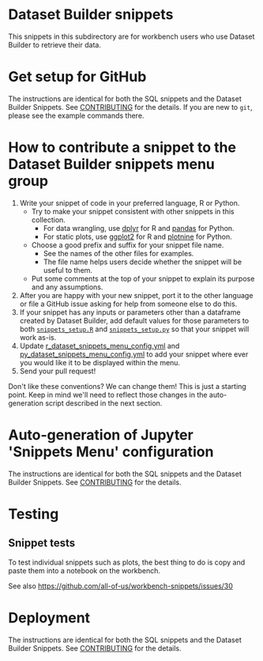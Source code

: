 # Dataset Builder snippets

This snippets in this subdirectory are for workbench users who use Dataset Builder to retrieve their data.

# Get setup for GitHub
The instructions are identical for both the SQL snippets and the Dataset Builder Snippets. See [CONTRIBUTING](../CONTRIBUTING.md#get-setup-for-github) for the details. If you are new to `git`, please see the example commands there. 

# How to contribute a snippet to the Dataset Builder snippets menu group

1. Write your snippet of code in your preferred language, R or Python.
    * Try to make your snippet consistent with other snippets in this collection.
        * For data wrangling, use [dplyr](https://dplyr.tidyverse.org/) for R and [pandas](https://pandas.pydata.org/) for Python.
        * For static plots, use [ggplot2](https://ggplot2.tidyverse.org/) for R and [plotnine](https://plotnine.readthedocs.io/en/stable/) for Python.
    * Choose a good prefix and suffix for your snippet file name.
        * See the names of the other files for examples.
        * The file name helps users decide whether the snippet will be useful to them.
    * Put some comments at the top of your snippet to explain its purpose and any assumptions.
1. After you are happy with your new snippet, port it to the other language or file a GitHub issue asking for help from someone else to do this.
1. If your snippet has any inputs or parameters other than a dataframe created by Dataset Builder, add default values for those parameters to both [`snippets_setup.R`](./snippets_setup.R) and [`snippets_setup.py`](./snippets_setup.py) so that your snippet will work as-is.
1. Update [r_dataset_snippets_menu_config.yml](../build/r_dataset_snippets_menu_config.yml) and [py_dataset_snippets_menu_config.yml](../build/py_dataset_snippets_menu_config.yml) to add your snippet where ever you would like it to be displayed within the menu.
1. Send your pull request!

Don't like these conventions? We can change them! This is just a starting point. Keep in mind we'll need to reflect those changes in the auto-generation script described in the next section.

# Auto-generation of Jupyter 'Snippets Menu' configuration

The instructions are identical for both the SQL snippets and the Dataset Builder Snippets. See [CONTRIBUTING](../CONTRIBUTING.md#auto-generation-of-jupyter-snippets-menu-configuration) for the details.

# Testing

## Snippet tests
To test individual snippets such as plots, the best thing to do is copy and paste them into a notebook on the workbench.

See also https://github.com/all-of-us/workbench-snippets/issues/30

# Deployment
The instructions are identical for both the SQL snippets and the Dataset Builder Snippets. See [CONTRIBUTING](../CONTRIBUTING.md#deployment) for the details.

